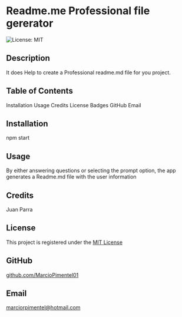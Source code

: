 # Readme.me Professional file gererator

![License: MIT](https://img.shields.io/badge/License-MIT-yellow.svg)

## Description
It does Help to create a Professional readme.md file for you project.

## Table of Contents
Installation
Usage
Credits
License
Badges
GitHub
Email

## Installation
npm start

## Usage
By either answering questions or selecting the prompt option, the app generates a Readme.md file with the user information

## Credits
Juan Parra


## License
This project is registered under the [MIT License](/license)


## GitHub
[github.com/MarcioPimentel01](https://github.com/github.com/MarcioPimentel01)

## Email
marciorpimentel@hotmail.com

